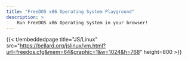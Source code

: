 ```yaml
---
title: "FreeDOS	x86	Operating System Playground"
description: >
    Run FreeDOS	x86 Operating System in your browser!
---
```


{{< t/embeddedpage title="JS/Linux" src="https://bellard.org/jslinux/vm.html?url=freedos.cfg&mem=64&graphic=1&w=1024&h=768" height=800 >}}
